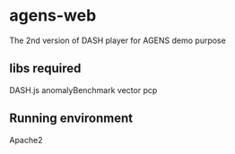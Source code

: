 # agens-web
The 2nd version of DASH player for AGENS demo purpose

## libs required
DASH.js
anomalyBenchmark
vector
pcp

## Running environment
Apache2

